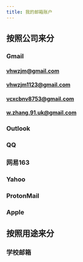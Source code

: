 ```yaml
---
title: 我的邮箱账户
---
```


## 按照公司来分

### Gmail
#### vhwzjm@gmail.com
#### vhwzjm1123@gmail.com
#### vcxcbnv8753@gmail.com
#### w.zhang.91.uk@gmail.com
### Outlook
### QQ
### 网易163
### Yahoo
### ProtonMail
### Apple
## 按照用途来分
### 学校邮箱
####
